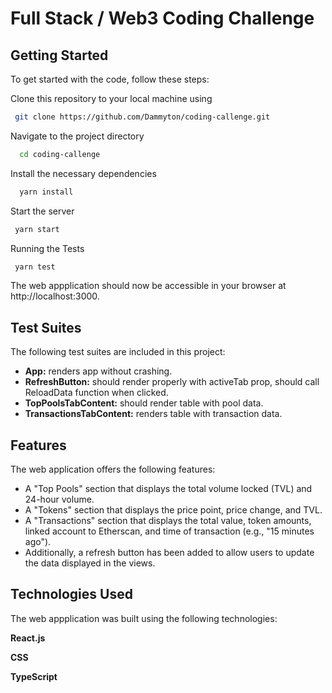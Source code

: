 # Full Stack / Web3 Coding Challenge

## Getting Started

To get started with the code, follow these steps:

Clone this repository to your local machine using

```bash
 git clone https://github.com/Dammyton/coding-callenge.git
```

Navigate to the project directory

```bash
  cd coding-callenge
```

Install the necessary dependencies

```bash
  yarn install
```

Start the server

```bash
 yarn start
```

Running the Tests

```bash
 yarn test
```

The web appplication should now be accessible in your browser at http://localhost:3000.

## Test Suites

The following test suites are included in this project:

- **App:** renders app without crashing.
- **RefreshButton:** should render properly with activeTab prop, should call ReloadData function when clicked.
- **TopPoolsTabContent:** should render table with pool data.
- **TransactionsTabContent:** renders table with transaction data.

## Features

The web application offers the following features:

- A "Top Pools" section that displays the total volume locked (TVL) and 24-hour volume.
- A "Tokens" section that displays the price point, price change, and TVL.
- A "Transactions" section that displays the total value, token amounts, linked account to Etherscan, and time of transaction (e.g., "15 minutes ago").
- Additionally, a refresh button has been added to allow users to update the data displayed in the views.

## Technologies Used

The web appplication was built using the following technologies:

**React.js**

**CSS**

**TypeScript**
